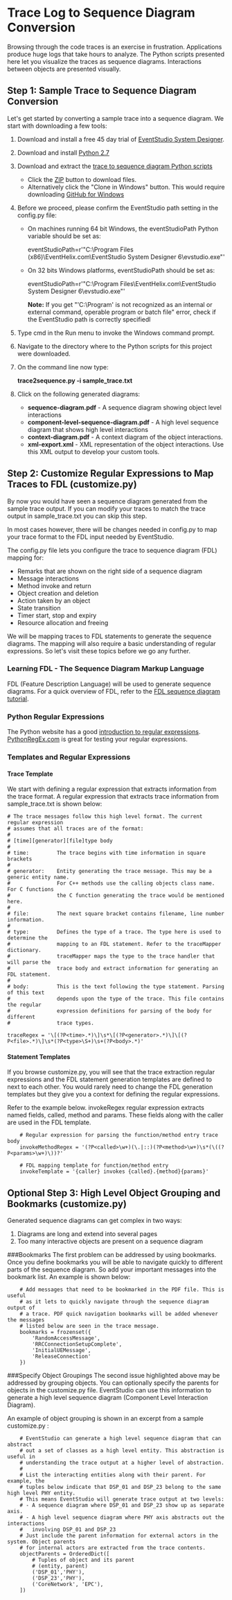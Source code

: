 # Trace Log to Sequence Diagram Conversion

Browsing through the code traces is an exercise in frustration. Applications produce huge logs that take
hours to analyze. The Python scripts presented here let you visualize the traces as sequence diagrams. Interactions
between objects are presented visually.

## Step 1: Sample Trace to Sequence Diagram Conversion

Let's get started by converting a sample trace into a sequence diagram. We start with downloading a few tools:

1. Download and install a free 45 day trial of [EventStudio System Designer](http://www.EventHelix.com/EventStudio).
1. Download and install [Python 2.7](http://www.python.org/getit/releases/2.7/)
1. Download and extract the [trace to sequence diagram Python scripts](https://github.com/eventhelix/trace-to-sequence-diagram)
   * Click the [ZIP](https://github.com/eventhelix/trace-to-sequence-diagram/zipball/master) button to download files.
   * Alternatively click the "Clone in Windows" button. This would require downloading [GitHub for Windows](http://windows.github.com/)
1. Before we proceed, please confirm the EventStudio path setting in the config.py file:
	* On machines running 64 bit Windows, the eventStudioPath Python variable should be set as:

		eventStudioPath=r'"C:\Program Files (x86)\EventHelix.com\EventStudio System Designer 6\evstudio.exe"'
	* On 32 bits Windows platforms, eventStudioPath should be set as:

		eventStudioPath=r'"C:\Program Files\EventHelix.com\EventStudio System Designer 6\evstudio.exe"'

		**Note:** If you get "'C:\Program' is not recognized as an internal or external command, operable program or batch file" error, check if
		the EventStudio path is correctly specifiedl
		
1. Type cmd in the Run menu to invoke the Windows command prompt.
1. Navigate to the directory where to the Python scripts for this project were downloaded.
1. On the command line now type:

	**trace2sequence.py -i sample_trace.txt**  

1. Click on the following generated diagrams:
	* **sequence-diagram.pdf** - A sequence diagram showing object level interactions
	* **component-level-sequence-diagram.pdf** - A high level sequence diagram that shows high level interactions
	* **context-diagram.pdf** - A context diagram of the object interactions.
	* **xml-export.xml** - XML representation of the object interactions. Use this XML output to develop your custom tools.


## Step 2: Customize Regular Expressions to Map Traces to FDL (customize.py)

By now you would have seen a sequence diagram generated from the sample trace output. If you can modify your traces to 
match the trace output in sample_trace.txt you can skip this step.

In most cases however, there will be changes needed in config.py to map your trace format to the FDL input needed by EventStudio.

The config.py file lets you configure the trace to sequence diagram (FDL) mapping for:
* Remarks that are shown on the right side of a sequence diagram
* Message interactions
* Method invoke and return
* Object creation and deletion
* Action taken by an object
* State transition
* Timer start, stop and expiry
* Resource allocation and freeing

We will be mapping traces to FDL statements to generate the sequence diagrams. The mapping will also require a basic understanding
of regular expressions. So let's visit these topics before we go any further.

### Learning FDL - The Sequence Diagram Markup Language

FDL (Feature Description Language) will be used to generate sequence diagrams. For a quick overview of FDL, refer to the
[FDL sequence diagram tutorial](http://www.eventhelix.com/EventStudio/sequence-diagram-tutorial.pdf).

### Python Regular Expressions

The Python website has a good [introduction to regular expressions](http://docs.python.org/library/re.html). [PythonRegEx.com](http://www.pythonregex.com/)
is great for testing your regular expressions.

### Templates and Regular Expressions
#### Trace Template
We start with defining a regular expression that extracts information from the trace format. A
regular expression that extracts trace information from sample_trace.txt is shown below:

	# The trace messages follow this high level format. The current regular expression
	# assumes that all traces are of the format:
	#
	# [time][generator][file]type body
	#
	# time:         The trace begins with time information in square brackets
	#
	# generator:    Entity generating the trace message. This may be a generic entity name.
	#               For C++ methods use the calling objects class name. For C functions
	#               the C function generating the trace would be mentioned here.
	#
	# file:         The next square bracket contains filename, line number information.
	#
	# type:         Defines the type of a trace. The type here is used to determine the
	#               mapping to an FDL statement. Refer to the traceMapper dictionary.
	#               traceMapper maps the type to the trace handler that will parse the
	#               trace body and extract information for generating an FDL statement.
	#
	# body:         This is the text following the type statement. Parsing of this text
	#               depends upon the type of the trace. This file contains the regular
	#               expression definitions for parsing of the body for different
	#               trace types.

	traceRegex = '\[(?P<time>.*)\]\s*\[(?P<generator>.*)\]\[(?P<file>.*)\]\s*(?P<type>\S+)\s+(?P<body>.*)'

#### Statement Templates
If you browse customize.py, you will see that the trace extraction regular expressions and the FDL statement generation templates
are defined to next to each other. You would rarely need to change the FDL generation templates but they give you a context for
defining the regular expressions.

Refer to the example below. invokeRegex regular expression extracts named fields, called, method and params. These fields along
with the caller are used in the FDL template.

		# Regular expression for parsing the function/method entry trace body
		invokeMethodRegex = '(?P<called>\w+)(\.|::)(?P<method>\w+)\s*(\((?P<params>\w+)\))?'

		# FDL mapping template for function/method entry
		invokeTemplate = '{caller} invokes {called}.{method}{params}'

## Optional Step 3: High Level Object Grouping and Bookmarks (customize.py)

Generated sequence diagrams can get complex in two ways:
1. Diagrams are long and extend into several pages
2. Too many interactive objects are present on a sequence diagram

###Bookmarks
The first problem can be addressed by using bookmarks. Once you define bookmarks you will be able to navigate quickly to different parts 
of the sequence diagram. So add your important messages into the bookmark list. An example is shown below:

		# Add messages that need to be bookmarked in the PDF file. This is useful
		# as it lets to quickly navigate through the sequence diagram output of
		# a trace. PDF quick navigation bookmarks will be added whenever the messages
		# listed below are seen in the trace message.
		bookmarks = frozenset({
			'RandomAccessMessage',
			'RRCConnectionSetupComplete',
			'InitialUEMessage',
			'ReleaseConnection'
		})

###Specify Object Groupings
The second issue highlighted above may be addressed by grouping objects. You can optionally specify the parents for objects in the customize.py file.
EventStudio can use this information to generate a high level sequence diagram (Component Level Interaction Diagram).

An example of object grouping is shown in an excerpt from a sample customize.py :

		# EventStudio can generate a high level sequence diagram that can abstract
		# out a set of classes as a high level entity. This abstraction is useful in 
		# understanding the trace output at a higher level of abstraction.
		#
		# List the interacting entities along with their parent. For example, the 
		# tuples below indicate that DSP_01 and DSP_23 belong to the same high level PHY entity.
		# This means EventStudio will generate trace output at two levels:
		# - A sequence diagram where DSP_01 and DSP_23 show up as separate axis.
		# - A high level sequence diagram where PHY axis abstracts out the interactions
		#   involving DSP_01 and DSP_23
		# Just include the parent information for external actors in the system. Object parents
		# for internal actors are extracted from the trace contents.
		objectParents = OrderedDict([
			# Tuples of object and its parent
			# (entity, parent)
			('DSP_01','PHY'),
			('DSP_23','PHY'),
			('CoreNetwork', 'EPC'),
		])
